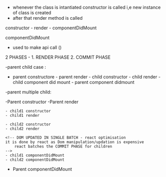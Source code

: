 - whenever the class is intantiated constructor is called i,e new instance of class is created
- after that render method is called

constructor - render - componentDidMount

componentDidMount 
- used to make api call ()

2 PHASES - 
    1. RENDER PHASE
    2. COMMIT PHASE

-parent child case :
- parent constructore - parent render - child constructor - child render - child component did mount - parent component didmount

-parent multiple child:

-Parent constructor
-Parent render

    - child1 constructor
    - child1 render

    - child2 constructor
    - child2 render

    <!-- DOM UPDATED IN SINGLE BATCH - react optimisation
    it is done by react as Dom manipulation/updation is expensive 
        react batches the COMMIT PHASE for children
    -->
    - child1 componentDidMount
    - child2 componentDidMount

- Parent componentDidMount
